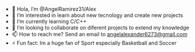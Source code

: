 - 👋 Hola, I’m @AngelRamirez31/Alex
- 👀 I’m interested in learn about new tecnology and create new projects
- 🌱 I’m currently learning C/C++
- 💞️ I’m looking to collaborate on diferent projects to extend my knowledge
- 📫 How to reach me? Send an email to angelalexander6273@gmail.com
- ⚡ Fun fact: Im a huge fan of Sport especially Basketball and Soccer
